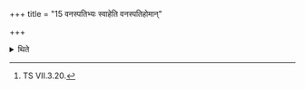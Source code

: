 +++
title = "15 वनस्पतिभ्यः स्वाहेति वनस्पतिहोमान्"

+++

<details><summary>थिते</summary>

15. (then the offerings called) Vanaspatihomas (Tree-offerings) with vanaspatibhyaḥ svāhā...;[^17]  

[^17]: TS VII.3.20.  
</details>
